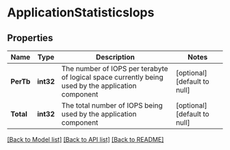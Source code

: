 # ApplicationStatisticsIops

## Properties
Name | Type | Description | Notes
------------ | ------------- | ------------- | -------------
**PerTb** | **int32** | The number of IOPS per terabyte of logical space currently being used by the application component | [optional] [default to null]
**Total** | **int32** | The total number of IOPS being used by the application component | [optional] [default to null]

[[Back to Model list]](../README.md#documentation-for-models) [[Back to API list]](../README.md#documentation-for-api-endpoints) [[Back to README]](../README.md)


